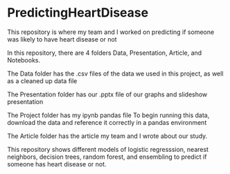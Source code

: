 # PredictingHeartDisease
This repository is where my team and I worked on predicting if someone was likely to have heart disease or not

In this repository, there are 4 folders Data, Presentation, Article, and Notebooks.

The Data folder has the .csv files of the data we used in this project, as well as a cleaned up data file

The Presentation folder has our .pptx file of our graphs and slideshow presentation

The Project folder has my ipynb pandas file
To begin running this data, download the data and reference it correctly in a pandas environment

The Article folder has the article my team and I wrote about our study.

This repository shows different models of logistic regresssion, nearest neighbors, decision trees, random forest, and ensembling to predict if someone has heart disease or not.
